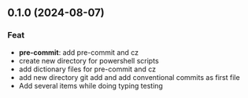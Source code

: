## 0.1.0 (2024-08-07)

### Feat

- **pre-commit**: add pre-commit and cz
- create new directory for powershell scripts
- add dictionary files for pre-commit and cz
- add new directory git add and add conventional commits as first file
- Add several items while doing typing testing
